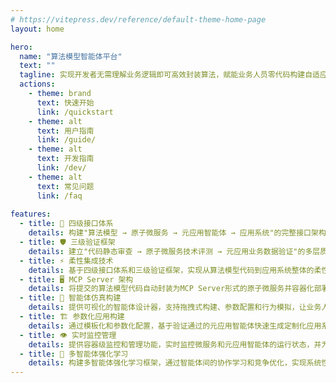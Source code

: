 ```yaml
---
# https://vitepress.dev/reference/default-theme-home-page
layout: home

hero:
  name: "算法模型智能体平台"
  text: ""
  tagline: 实现开发者无需理解业务逻辑即可高效封装算法，赋能业务人员零代码构建自适应元应用，通过柔性集成技术为应用系统提供智能化升级解决方案。
  actions:
    - theme: brand
      text: 快速开始
      link: /quickstart
    - theme: alt
      text: 用户指南
      link: /guide/
    - theme: alt
      text: 开发指南
      link: /dev/
    - theme: alt
      text: 常见问题
      link: /faq
      
features:
  - title: 🔌 四级接口体系
    details: 构建"算法模型 → 原子微服务 → 元应用智能体 → 应用系统"的完整接口架构，实现从底层算法到最终应用的标准化封装和无缝衔接
  - title: 🛡️ 三级验证框架
    details: 建立"代码静态审查 → 原子微服务技术评测 → 元应用业务数据验证"的多层质量保障体系，确保从算法封装到应用发布的全流程可靠性
  - title: ⚡ 柔性集成技术
    details: 基于四级接口体系和三级验证框架，实现从算法模型代码到应用系统整体的柔性集成，支持异构组件的灵活组合和快速部署
  - title: 🖥️ MCP Server 架构
    details: 将提交的算法模型代码自动封装为MCP Server形式的原子微服务并容器化部署，为大模型智能体提供易于理解和调用的标准化接口
  - title: 🎨 智能体仿真构建
    details: 提供可视化的智能体设计器，支持拖拽式构建、参数配置和行为模拟，让业务人员基于原子微服务无需编程即可创建元应用智能体
  - title: 🏗️ 参数化应用构建
    details: 通过模板化和参数化配置，基于验证通过的元应用智能体快速生成定制化应用系统
  - title: 👁️ 实时监控管理
    details: 提供容器级监控和管理功能，实时监控微服务和元应用智能体的运行状态，并为管理员提供平台微服务和元应用的统计面板
  - title: 🧠 多智能体强化学习
    details: 构建多智能体强化学习框架，通过智能体间的协作学习和竞争优化，实现系统性能的持续提升和适应性进化
---
```


